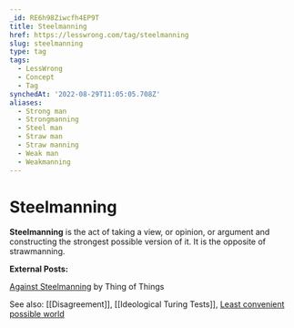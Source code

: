 ```yaml
---
_id: RE6h98Ziwcfh4EP9T
title: Steelmanning
href: https://lesswrong.com/tag/steelmanning
slug: steelmanning
type: tag
tags:
  - LessWrong
  - Concept
  - Tag
synchedAt: '2022-08-29T11:05:05.708Z'
aliases:
  - Strong man
  - Strongmanning
  - Steel man
  - Straw man
  - Straw manning
  - Weak man
  - Weakmanning
---
```


# Steelmanning

**Steelmanning** is the act of taking a view, or opinion, or argument and constructing the strongest possible version of it. It is the opposite of strawmanning.

**External Posts:**

[Against Steelmanning](https://thingofthings.wordpress.com/2016/08/09/against-steelmanning/) by Thing of Things

See also: [[Disagreement]], [[Ideological Turing Tests]], [Least convenient possible world](https://lessestwrong.com/tag/least-convenient-possible-world)
